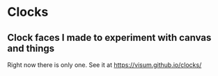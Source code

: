 # Clocks

## Clock faces I made to experiment with canvas and things
Right now there is only one. See it at https://visum.github.io/clocks/